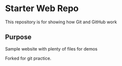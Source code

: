 # Starter Web Repo

This repository is for showing how Git and GitHub work

## Purpose

Sample website with plenty of files for demos

Forked for git practice.

